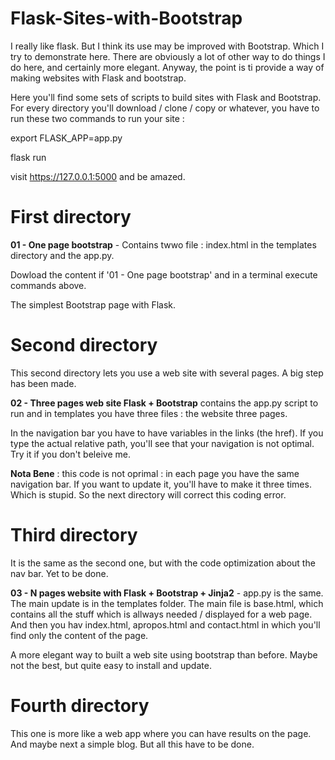 # Flask-Sites-with-Bootstrap

I really like flask. But I think its use may be improved with Bootstrap. Which I try to demonstrate here. There are obviously a lot of other way to do things I do here, and certainly more elegant. Anyway, the point is ti provide a way of making websites with Flask and bootstrap. 

Here you'll find some sets of scripts to build sites with Flask and Bootstrap. For every directory you'll download / clone / copy or whatever, you have to run these two commands to run your site : 

export FLASK_APP=app.py

flask run

visit https://127.0.0.1:5000 and be amazed. 

# First directory 

**01 - One page bootstrap** - Contains twwo file : index.html in the templates directory and the app.py. 

Dowload the content if '01 - One page bootstrap' and in a terminal execute commands above. 

The simplest Bootstrap page with Flask. 

# Second directory 

This second directory lets you use a web site with several pages. A big step has been made.

**02 - Three pages web site Flask + Bootstrap** contains the app.py script to run and in templates you have three files : the website three pages. 

In the navigation bar you have to have variables in the links (the href). If you type the actual relative path, you'll see that your navigation is not optimal. Try it if you  don't beleive me. 

**Nota Bene** : this code is not oprimal : in each page you have the same navigation bar. If you want to update it, you'll have to make it three times. Which is stupid. So the next directory will correct this coding error. 

# Third directory

It is the same as the second one, but with the code optimization about the nav bar. Yet to be done. 

**03 - N pages website with Flask + Bootstrap + Jinja2** - app.py is the same. The main update is in the templates folder. The main file is base.html, which contains all the stuff which is allways needed / displayed for a web page. And then you hav index.html, apropos.html and contact.html in which you'll find only the content of the page. 

A more elegant way to built a web site using bootstrap than before. Maybe not the best, but quite easy to install and update. 

# Fourth directory
This one is more like a web app where you can have results on the page. And maybe next a simple blog. But all this have to be done. 

